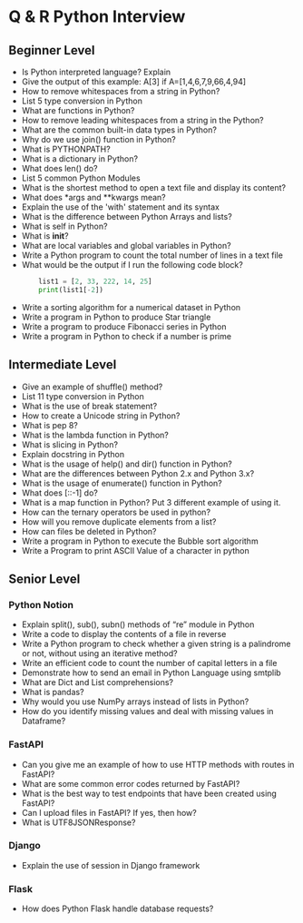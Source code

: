 # Q & R Python Interview
## Beginner Level
- Is Python interpreted language? Explain
- Give the output of this example: A[3] if A=[1,4,6,7,9,66,4,94]
- How to remove whitespaces from a string in Python?
- List 5 type conversion in Python
- What are functions in Python?
- How to remove leading whitespaces from a string in the Python?
- What are the common built-in data types in Python?
- Why do we use join() function in Python?
- What is PYTHONPATH?
- What is a dictionary in Python?
- What does len() do?
- List 5 common Python Modules
- What is the shortest method to open a text file and display its content?
- What does *args and **kwargs mean?
- Explain the use of the 'with' statement and its syntax
- What is the difference between Python Arrays and lists?
- What is self in Python?
- What is __init__?
- What are local variables and global variables in Python?
- Write a Python program to count the total number of lines in a text file
- What would be the output if I run the following code block?
    ```python
        list1 = [2, 33, 222, 14, 25]
        print(list1[-2])
    ```
- Write a sorting algorithm for a numerical dataset in Python
- Write a program in Python to produce Star triangle
- Write a program to produce Fibonacci series in Python
- Write a program in Python to check if a number is prime
## Intermediate Level
- Give an example of shuffle() method?
- List 11 type conversion in Python
- What is the use of break statement?
- How to create a Unicode string in Python?
- What is pep 8?
- What is the lambda function in Python?
- What is slicing in Python?
- Explain docstring in Python
- What is the usage of help() and dir() function in Python?
- What are the differences between Python 2.x and Python 3.x?
- What is the usage of enumerate() function in Python?
- What does [::-1] do?
- What is a map function in Python? Put 3 different example of using it.
- How can the ternary operators be used in python?
- How will you remove duplicate elements from a list?
- How can files be deleted in Python?
- Write a program in Python to execute the Bubble sort algorithm
- Write a Program to print ASCII Value of a character in python
## Senior Level
### Python Notion
- Explain split(), sub(), subn() methods of “re” module in Python
- Write a code to display the contents of a file in reverse
- Write a Python program to check whether a given string is a palindrome or not, without using an iterative method?
- Write an efficient code to count the number of capital letters in a file
- Demonstrate how to send an email in Python Language using smtplib
- What are Dict and List comprehensions?
- What is pandas?
- Why would you use NumPy arrays instead of lists in Python?
- How do you identify missing values and deal with missing values in Dataframe?
### FastAPI
- Can you give me an example of how to use HTTP methods with routes in FastAPI?
- What are some common error codes returned by FastAPI?
- What is the best way to test endpoints that have been created using FastAPI?
- Can I upload files in FastAPI? If yes, then how?
- What is UTF8JSONResponse?
### Django
- Explain the use of session in Django framework
### Flask
- How does Python Flask handle database requests?